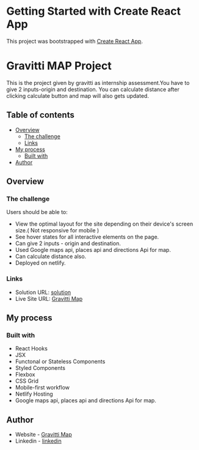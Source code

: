 # Getting Started with Create React App

This project was bootstrapped with [Create React App](https://github.com/facebook/create-react-app).

# Gravitti MAP Project

This is the project given by gravitti as internship assessment.You have to give 2 inputs-origin and destination. You can calculate distance after clicking calculate button and map will also gets updated.

## Table of contents

- [Overview](#overview)
  - [The challenge](#the-challenge)
  - [Links](#links)
- [My process](#my-process)
  - [Built with](#built-with)
- [Author](#author)


## Overview

### The challenge

Users should be able to:

- View the optimal layout for the site depending on their device's screen size.( Not responsive for mobile )
- See hover states for all interactive elements on the page.
- Can give 2 inputs - origin and destination.
- Used Google maps api, places api and directions Api for map.
- Can calculate distance also.
- Deployed on netlify.

### Links

- Solution URL: [solution](https://github.com/Japjotsingh02/Gravitti-map)
- Live Site URL: [Gravitti Map](https://gravitti-map.netlify.app/)

## My process

### Built with

- React Hooks
- JSX
- Functonal or Stateless Components
- Styled Components
- Flexbox
- CSS Grid
- Mobile-first workflow
- Netlify Hosting
- Google maps api, places api and directions Api for map.

## Author

- Website - [Gravitti Map](https://gravitti-map.netlify.app/)
- Linkedin - [linkedin](https://www.linkedin.com/in/japjot-singh-9a7b541a8/)
